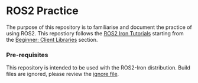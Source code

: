 # ROS2 Practice
The purpose of this repository is to familiarise and document the practice of using ROS2. This repostiory follows the [ROS2 Iron Tutorials](https://docs.ros.org/en/iron/Tutorials.html) starting from the [Beginner: Client Libraries](https://docs.ros.org/en/iron/Tutorials/Beginner-Client-Libraries.html) section.

### Pre-requisites
This repository is intended to be used with the ROS2-Iron distribution. Build files are ignored, please review the [ignore file](.gitignore).